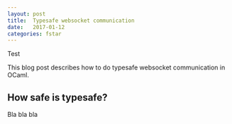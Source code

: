 ```yaml
---
layout: post
title:  Typesafe websocket communication
date:   2017-01-12
categories: fstar
---
```


Test

This blog post describes how to do typesafe websocket communication in OCaml.

## How safe is typesafe?

Bla bla bla
